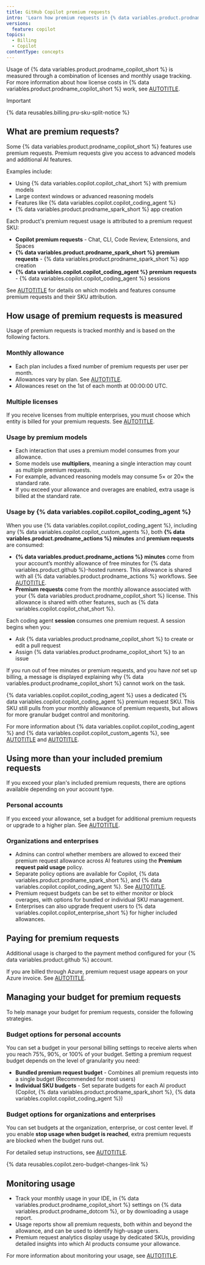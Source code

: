 ```yaml
---
title: GitHub Copilot premium requests
intro: 'Learn how premium requests in {% data variables.product.prodname_copilot_short %} work, including usage measurement and managing your budget.'
versions:
  feature: copilot
topics:
  - Billing
  - Copilot
contentType: concepts
---
```


Usage of {% data variables.product.prodname_copilot_short %} is measured through a combination of licenses and monthly usage tracking. For more information about how license costs in {% data variables.product.prodname_copilot_short %} work, see [AUTOTITLE](/billing/concepts/product-billing/github-copilot-licenses).

> [!IMPORTANT]
> {% data reusables.billing.pru-sku-split-notice %}

## What are premium requests?

Some {% data variables.product.prodname_copilot_short %} features use premium requests.
Premium requests give you access to advanced models and additional AI features.

Examples include:

* Using {% data variables.copilot.copilot_chat_short %} with premium models
* Large context windows or advanced reasoning models
* Features like {% data variables.copilot.copilot_coding_agent %}
* {% data variables.product.prodname_spark_short %} app creation

Each product's premium request usage is attributed to a premium request SKU:

* **Copilot premium requests** - Chat, CLI, Code Review, Extensions, and Spaces
* **{% data variables.product.prodname_spark_short %} premium requests** - {% data variables.product.prodname_spark_short %} app creation
* **{% data variables.copilot.copilot_coding_agent %} premium requests** - {% data variables.copilot.copilot_coding_agent %} sessions

See [AUTOTITLE](/copilot/concepts/billing/copilot-requests) for details on which models and features consume premium requests and their SKU attribution.

## How usage of premium requests is measured

Usage of premium requests is tracked monthly and is based on the following factors.

### Monthly allowance

* Each plan includes a fixed number of premium requests per user per month.
* Allowances vary by plan. See [AUTOTITLE](/copilot/about-github-copilot/subscription-plans-for-github-copilot).
* Allowances reset on the 1st of each month at 00:00:00 UTC.

### Multiple licenses

If you receive licenses from multiple enterprises, you must choose which entity is billed for your premium requests. See [AUTOTITLE](/copilot/managing-copilot/understanding-and-managing-copilot-usage/monitoring-your-copilot-usage-and-entitlements#managing-premium-request-billing-with-multiple-copilot-licenses).

### Usage by premium models

* Each interaction that uses a premium model consumes from your allowance.
* Some models use **multipliers**, meaning a single interaction may count as multiple premium requests.
* For example, advanced reasoning models may consume 5× or 20× the standard rate.
* If you exceed your allowance and overages are enabled, extra usage is billed at the standard rate.

### Usage by {% data variables.copilot.copilot_coding_agent %}

When you use {% data variables.copilot.copilot_coding_agent %}, including any {% data variables.copilot.copilot_custom_agents %}, both **{% data variables.product.prodname_actions %} minutes** and **premium requests** are consumed:

* **{% data variables.product.prodname_actions %} minutes** come from your account’s monthly allowance of free minutes for {% data variables.product.github %}-hosted runners. This allowance is shared with all {% data variables.product.prodname_actions %} workflows. See [AUTOTITLE](/billing/managing-billing-for-github-actions/about-billing-for-github-actions#included-storage-and-minutes).
* **Premium requests** come from the monthly allowance associated with your {% data variables.product.prodname_copilot_short %} license. This allowance is shared with other features, such as {% data variables.copilot.copilot_chat_short %}.

Each coding agent **session** consumes one premium request. A session begins when you:

* Ask {% data variables.product.prodname_copilot_short %} to create or edit a pull request
* Assign {% data variables.product.prodname_copilot_short %} to an issue

If you run out of free minutes or premium requests, and you have _not_ set up billing, a message is displayed explaining why {% data variables.product.prodname_copilot_short %} cannot work on the task.

{% data variables.copilot.copilot_coding_agent %} uses a dedicated {% data variables.copilot.copilot_coding_agent %} premium request SKU. This SKU still pulls from your monthly allowance of premium requests, but allows for more granular budget control and monitoring.

For more information about {% data variables.copilot.copilot_coding_agent %} and {% data variables.copilot.copilot_custom_agents %}, see [AUTOTITLE](/copilot/concepts/about-copilot-coding-agent) and [AUTOTITLE](/copilot/concepts/agents/coding-agent/about-custom-agents).

## Using more than your included premium requests

If you exceed your plan's included premium requests, there are options available depending on your account type.

### Personal accounts

If you exceed your allowance, set a budget for additional premium requests or upgrade to a higher plan. See [AUTOTITLE](/billing/managing-your-billing/using-budgets-control-spending).

### Organizations and enterprises

* Admins can control whether members are allowed to exceed their premium request allowance across AI features using the **Premium request paid usage** policy.
* Separate policy options are available for Copilot, {% data variables.product.prodname_spark_short %}, and {% data variables.copilot.copilot_coding_agent %}. See [AUTOTITLE](/copilot/how-tos/manage-and-track-spending/manage-request-allowances).
* Premium request budgets can be set to either monitor or block overages, with options for bundled or individual SKU management.
* Enterprises can also upgrade frequent users to {% data variables.copilot.copilot_enterprise_short %} for higher included allowances.

## Paying for premium requests

Additional usage is charged to the payment method configured for your {% data variables.product.github %} account.

If you are billed through Azure, premium request usage appears on your Azure invoice. See [AUTOTITLE](/billing/managing-the-plan-for-your-github-account/connecting-an-azure-subscription).

## Managing your budget for premium requests

To help manage your budget for premium requests, consider the following strategies.

### Budget options for personal accounts

You can set a budget in your personal billing settings to receive alerts when you reach 75%, 90%, or 100% of your budget. Setting a premium request budget depends on the level of granularity you need:

* **Bundled premium request budget** - Combines all premium requests into a single budget (Recommended for most users)
* **Individual SKU budgets** - Set separate budgets for each AI product (Copilot, {% data variables.product.prodname_spark_short %}, {% data variables.copilot.copilot_coding_agent %})

### Budget options for organizations and enterprises

You can set budgets at the organization, enterprise, or cost center level. If you enable **stop usage when budget is reached**, extra premium requests are blocked when the budget runs out.

For detailed setup instructions, see [AUTOTITLE](/billing/tutorials/set-up-budgets).

{% data reusables.copilot.zero-budget-changes-link %}

## Monitoring usage

* Track your monthly usage in your IDE, in {% data variables.product.prodname_copilot_short %} settings on {% data variables.product.prodname_dotcom %}, or by downloading a usage report.
* Usage reports show all premium requests, both within and beyond the allowance, and can be used to identify high-usage users.
* Premium request analytics display usage by dedicated SKUs, providing detailed insights into which AI products consume your allowance.

For more information about monitoring your usage, see [AUTOTITLE](/copilot/how-tos/manage-and-track-spending/monitor-premium-requests).
